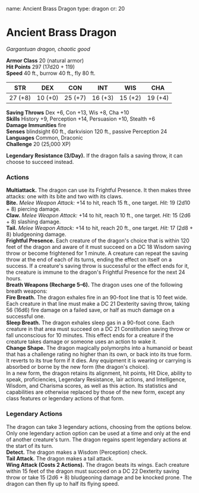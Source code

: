 name: Ancient Brass Dragon type: dragon cr: 20

# Ancient Brass Dragon
_Gargantuan dragon, chaotic good_

**Armor Class** 20 (natural armor)    
**Hit Points** 297 (17d20 + 119)    
**Speed** 40 ft., burrow 40 ft., fly 80 ft.

| STR     | DEX     | CON     | INT     | WIS     | CHA     |
| ------- | ------- | ------- | ------- | ------- | ------- |
| 27 (+8) | 10 (+0) | 25 (+7) | 16 (+3) | 15 (+2) | 19 (+4) |

**Saving Throws** Dex +6, Con +13, Wis +8, Cha +10    
**Skills** History +9, Perception +14, Persuasion +10, Stealth +6    
**Damage Immunities** fire    
**Senses** blindsight 60 ft., darkvision 120 ft., passive Perception 24    
**Languages** Common, Draconic    
**Challenge** 20 (25,000 XP)

**Legendary Resistance (3/Day).** If the dragon fails a saving throw, it can choose to succeed instead.

### Actions
**Multiattack.** The dragon can use its Frightful Presence. It then makes three attacks: one with its bite and two with its claws.    
**Bite.** _Melee Weapon Attack:_ +14 to hit, reach 15 ft., one target. _Hit:_ 19 (2d10 + 8) piercing damage.    
**Claw.** _Melee Weapon Attack:_ +14 to hit, reach 10 ft., one target. _Hit:_ 15 (2d6 + 8) slashing damage.    
**Tail.** _Melee Weapon Attack:_ +14 to hit, reach 20 ft., one target. _Hit:_ 17 (2d8 + 8) bludgeoning damage.    
**Frightful Presence.** Each creature of the dragon's choice that is within 120 feet of the dragon and aware of it must succeed on a DC 18 Wisdom saving throw or become frightened for 1 minute. A creature can repeat the saving throw at the end of each of its turns, ending the effect on itself on a success. If a creature's saving throw is successful or the effect ends for it, the creature is immune to the dragon's Frightful Presence for the next 24 hours.    
**Breath Weapons (Recharge 5–6).** The dragon uses one of the following breath weapons:    
**Fire Breath.** The dragon exhales fire in an 90-foot line that is 10 feet wide. Each creature in that line must make a DC 21 Dexterity saving throw, taking 56 (16d6) fire damage on a failed save, or half as much damage on a successful one.    
**Sleep Breath.** The dragon exhales sleep gas in a 90-foot cone. Each creature in that area must succeed on a DC 21 Constitution saving throw or fall unconscious for 10 minutes. This effect ends for a creature if the creature takes damage or someone uses an action to wake it.    
**Change Shape.** The dragon magically polymorphs into a humanoid or beast that has a challenge rating no higher than its own, or back into its true form. It reverts to its true form if it dies. Any equipment it is wearing or carrying is absorbed or borne by the new form (the dragon's choice).   
In a new form, the dragon retains its alignment, hit points, Hit Dice, ability to speak, proficiencies, Legendary Resistance, lair actions, and Intelligence, Wisdom, and Charisma scores, as well as this action. Its statistics and capabilities are otherwise replaced by those of the new form, except any class features or legendary actions of that form.

### Legendary Actions
The dragon can take 3 legendary actions, choosing from the options below. Only one legendary action option can be used at a time and only at the end of another creature's turn. The dragon regains spent legendary actions at the start of its turn.    
**Detect.** The dragon makes a Wisdom (Perception) check.    
**Tail Attack.** The dragon makes a tail attack.    
**Wing Attack (Costs 2 Actions).** The dragon beats its wings. Each creature within 15 feet of the dragon must succeed on a DC 22 Dexterity saving throw or take 15 (2d6 + 8) bludgeoning damage and be knocked prone. The dragon can then fly up to half its flying speed.